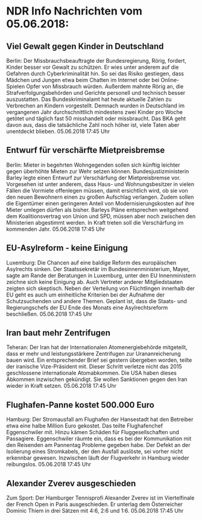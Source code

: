 # NDR Info Nachrichten vom 05.06.2018:


## Viel Gewalt gegen Kinder in Deutschland
Berlin: Der Missbrauchsbeauftragte der Bundesregierung, Rörig, fordert, Kinder besser vor Gewalt zu schützen. Er wies unter anderem auf die Gefahren durch Cyberkriminalität hin. So sei das Risiko gestiegen, dass Mädchen und Jungen etwa beim Chatten im Internet oder bei Online-Spielen Opfer von Missbrauch würden. Außerdem mahnte Rörig an, die Strafverfolgungsbehörden und Gerichte personell und technisch besser auszustatten. Das Bundeskriminalamt hat heute aktuelle Zahlen zu Verbrechen an Kindern vorgestellt. Demnach wurden in Deutschland im vergangenen Jahr durchschnittlich mindestens zwei Kinder pro Woche getötet und täglich fast 50 misshandelt oder missbraucht. Das BKA geht davon aus, dass die tatsächliche Zahl noch höher ist, viele Taten aber unentdeckt blieben. 05.06.2018 17:45 Uhr 

## Entwurf für verschärfte Mietpreisbremse
Berlin: Mieter in begehrten Wohngegenden sollen sich künftig leichter gegen überhöhte Mieten zur Wehr setzen können. Bundesjustizministerin Barley legte einen Entwurf zur Verschärfung der Mietpreisbremse vor. Vorgesehen ist unter anderem, dass Haus- und Wohnungsbesitzer in vielen Fällen die Vormiete offenlegen müssen, damit ersichtlich wird, ob sie von den neuen Bewohnern einen zu großen Aufschlag verlangen. Zudem sollen die Eigentümer einen geringeren Anteil von Modernisierungskosten auf ihre Mieter umlegen dürfen als bisher. Barleys Pläne entsprechen weitgehend dem Koalitionsvertrag von Union und SPD, müssen aber noch zwischen den Ministerien abgestimmt werden. In Kraft treten soll die Verschärfung im kommenden Jahr. 05.06.2018 17:45 Uhr 

## EU-Asylreform - keine Einigung
Luxemburg:	Die Chancen auf eine baldige Reform des europäischen Asylrechts sinken. Der Staatssekretär im Bundesinnenministerium, Mayer, sagte am Rande der Beratungen in Luxemburg, unter den EU Innenministern zeichne sich keine Einigung ab. Auch Vertreter anderer Mitgliedstaaten zeigten sich skeptisch. Neben der Verteilung von Flüchtlingen innerhalb der EU geht es auch um einheitliche Kriterien bei der Aufnahme der Schutzsuchenden und andere Themen. Geplant ist, dass die Staats- und Regierungschefs der EU Ende des Monats eine Asylrechtsreform beschließen. 05.06.2018 17:45 Uhr 

## Iran baut mehr Zentrifugen
Teheran: Der Iran hat der Internationalen Atomenergiebehörde mitgeteilt, dass er mehr und leistungsstärkere Zentrifugen zur Urananreicherung bauen wird. Ein entsprechender Brief sei gestern übergeben worden, teilte der iranische Vize-Präsident mit. Dieser Schritt verletze nicht das 2015 geschlossene internationale Atomabkommen. Die USA haben dieses Abkommen inzwischen gekündigt. Sie wollen Sanktionen gegen den Iran wieder in Kraft setzen. 05.06.2018 17:45 Uhr 

## Flughafen-Panne kostet 500.000 Euro
Hamburg: Der Stromausfall am Flughafen der Hansestadt hat den Betreiber etwa eine halbe Million Euro gekostet. Das teilte Flughafenchef Eggenschwiler mit. Hinzu kämen Schäden für Fluggesellschaften und Passagiere. Eggenschwiler räumte ein, dass es bei der Kommunikation mit den Reisenden am Pannentag Probleme gegeben habe. Der Defekt an der Isolierung eines Stromkabels, der den Ausfall auslöste, sei vorher nicht erkennbar gewesen. Inzwischen läuft der Flugverkehr in Hamburg wieder reibungslos. 05.06.2018 17:45 Uhr 

## Alexander Zverev ausgeschieden
Zum Sport: Der Hamburger Tennisprofi Alexander Zverev ist im Viertelfinale der French Open in Paris ausgeschieden. Er unterlag dem Österreicher Dominic Thiem in drei Sätzen mit 4:6, 2:6 und 1:6. 05.06.2018 17:45 Uhr 
